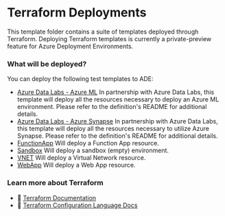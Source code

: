 # Terraform Deployments

This template folder contains a suite of templates deployed through Terraform. Deploying Terraform templates is currently a private-preview feature for Azure Deployment Environments.

### What will be deployed?

You can deploy the following test templates to ADE:
- [Azure Data Labs - Azure ML](./AzureDataLabs_AzureML/infra/main.tf) In partnership with Azure Data Labs, this template will deploy all the resources necessary to deploy an Azure ML environment. Please refer to the definition's README for additional details.
- [Azure Data Labs - Azure Synapse](./AzureDataLabs_AzureSynapse/infra/main.tf) In partnership with Azure Data Labs, this template will deploy all the resources necessary to utilize Azure Synapse. Please refer to the definition's README for additional details.
- [FunctionApp](./FunctionApp/function_app.tf) Will deploy a Function App resource.
- [Sandbox](./Sandbox/empty.tf) Will deploy a sandbox (empty) environment.
- [VNET](./VNET/main.tf) Will deploy a Virtual Network resource.
- [WebApp](./WebApp/web_app.tf) Will deploy a Web App resource.

### Learn more about Terraform

- 📘 [Terraform Documentation](https://developer.hashicorp.com/terraform/docs)
- 📘 [Terraform Configuration Language Docs](https://developer.hashicorp.com/terraform/language)